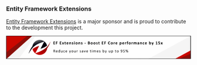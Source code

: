 ### Entity Framework Extensions

[Entity Framework Extensions](https://entityframework-extensions.net/?utm_source=simoncropp&utm_medium=Verify.Assertions) is a major sponsor and is proud to contribute to the development this project.

[![Entity Framework Extensions](https://raw.githubusercontent.com/VerifyTests/Verify.Assertions/refs/heads/main/docs/zzz.png)](https://entityframework-extensions.net/?utm_source=simoncropp&utm_medium=Verify.Assertions)